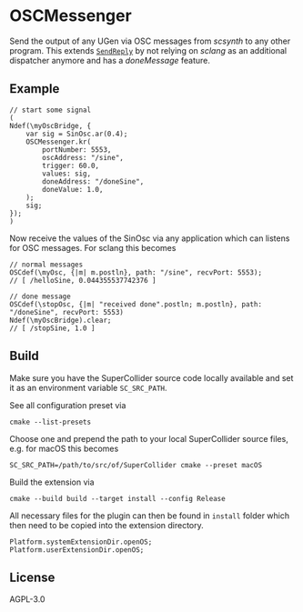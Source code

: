 # OSCMessenger

Send the output of any UGen via OSC messages from *scsynth* to any other program.
This extends [`SendReply`](https://docs.supercollider.online/Classes/SendReply.html) by not relying on *sclang* as an additional dispatcher anymore and has a *doneMessage* feature.

## Example

```supercollider
// start some signal
(
Ndef(\myOscBridge, {
	var sig = SinOsc.ar(0.4);
	OSCMessenger.kr(
		portNumber: 5553,
		oscAddress: "/sine",
		trigger: 60.0,
		values: sig,
		doneAddress: "/doneSine",
		doneValue: 1.0,
	);
	sig;
});
)
```

Now receive the values of the SinOsc via any application which can listens for OSC messages.
For sclang this becomes

```supercollider
// normal messages
OSCdef(\myOsc, {|m| m.postln}, path: "/sine", recvPort: 5553);
// [ /helloSine, 0.044355537742376 ]

// done message
OSCdef(\stopOsc, {|m| "received done".postln; m.postln}, path: "/doneSine", recvPort: 5553)
Ndef(\myOscBridge).clear;
// [ /stopSine, 1.0 ]
```

## Build

Make sure you have the SuperCollider source code locally available and set it as an environment variable `SC_SRC_PATH`.

See all configuration preset via

```shell
cmake --list-presets
```

Choose one and prepend the path to your local SuperCollider source files, e.g. for macOS this becomes

```shell
SC_SRC_PATH=/path/to/src/of/SuperCollider cmake --preset macOS
```

Build the extension via

```shell
cmake --build build --target install --config Release
```

All necessary files for the plugin can then be found in `install` folder which then need to be copied into the extension directory.

```supercollider
Platform.systemExtensionDir.openOS;
Platform.userExtensionDir.openOS;
```

## License

AGPL-3.0
